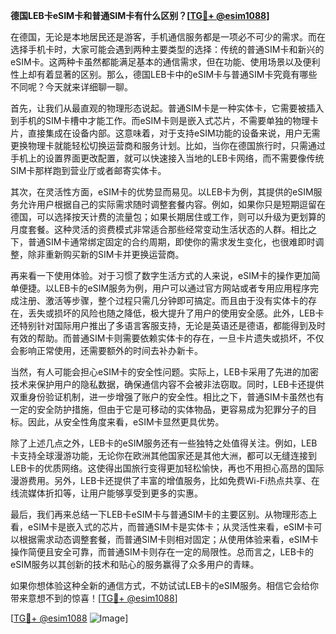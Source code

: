 **德国LEB卡eSIM卡和普通SIM卡有什么区别？[[TG💪+ @esim1088](https://t.me/s/esim1088)]**

在德国，无论是本地居民还是游客，手机通信服务都是一项必不可少的需求。而在选择手机卡时，大家可能会遇到两种主要类型的选择：传统的普通SIM卡和新兴的eSIM卡。这两种卡虽然都能满足基本的通信需求，但在功能、使用场景以及便利性上却有着显著的区别。那么，德国LEB卡中的eSIM卡与普通SIM卡究竟有哪些不同呢？今天就来详细聊一聊。

首先，让我们从最直观的物理形态说起。普通SIM卡是一种实体卡，它需要被插入到手机的SIM卡槽中才能工作。而eSIM卡则是嵌入式芯片，不需要单独的物理卡片，直接集成在设备内部。这意味着，对于支持eSIM功能的设备来说，用户无需更换物理卡就能轻松切换运营商和服务计划。比如，当你在德国旅行时，只需通过手机上的设置界面更改配置，就可以快速接入当地的LEB卡网络，而不需要像传统SIM卡那样跑到营业厅或者邮寄实体卡。

其次，在灵活性方面，eSIM卡的优势显而易见。以LEB卡为例，其提供的eSIM服务允许用户根据自己的实际需求随时调整套餐内容。例如，如果你只是短期逗留在德国，可以选择按天计费的流量包；如果长期居住或工作，则可以升级为更划算的月度套餐。这种灵活的资费模式非常适合那些经常变动生活状态的人群。相比之下，普通SIM卡通常绑定固定的合约周期，即使你的需求发生变化，也很难即时调整，除非重新购买新的SIM卡并更换运营商。

再来看一下使用体验。对于习惯了数字生活方式的人来说，eSIM卡的操作更加简单便捷。以LEB卡的eSIM服务为例，用户可以通过官方网站或者专用应用程序完成注册、激活等步骤，整个过程只需几分钟即可搞定。而且由于没有实体卡的存在，丢失或损坏的风险也随之降低，极大提升了用户的使用安全感。此外，LEB卡还特别针对国际用户推出了多语言客服支持，无论是英语还是德语，都能得到及时有效的帮助。而普通SIM卡则需要依赖实体卡的存在，一旦卡片遗失或损坏，不仅会影响正常使用，还需要额外的时间去补办新卡。

当然，有人可能会担心eSIM卡的安全性问题。实际上，LEB卡采用了先进的加密技术来保护用户的隐私数据，确保通信内容不会被非法窃取。同时，LEB卡还提供双重身份验证机制，进一步增强了账户的安全性。相比之下，普通SIM卡虽然也有一定的安全防护措施，但由于它是可移动的实体物品，更容易成为犯罪分子的目标。因此，从安全性角度来看，eSIM卡显然更具优势。

除了上述几点之外，LEB卡的eSIM服务还有一些独特之处值得关注。例如，LEB卡支持全球漫游功能，无论你在欧洲其他国家还是其他大洲，都可以无缝连接到LEB卡的优质网络。这使得出国旅行变得更加轻松愉快，再也不用担心高昂的国际漫游费用。另外，LEB卡还提供了丰富的增值服务，比如免费Wi-Fi热点共享、在线流媒体折扣等，让用户能够享受到更多的实惠。

最后，我们再来总结一下LEB卡eSIM卡与普通SIM卡的主要区别。从物理形态上看，eSIM卡是嵌入式的芯片，而普通SIM卡是实体卡；从灵活性来看，eSIM卡可以根据需求动态调整套餐，而普通SIM卡则相对固定；从使用体验来看，eSIM卡操作简便且安全可靠，而普通SIM卡则存在一定的局限性。总而言之，LEB卡的eSIM服务以其创新的技术和贴心的服务赢得了众多用户的青睐。

如果你想体验这种全新的通信方式，不妨试试LEB卡的eSIM服务。相信它会给你带来意想不到的惊喜！[[TG💪+ @esim1088](https://t.me/s/esim1088)]

[[TG💪+ @esim1088](https://t.me/s/esim1088) ![Image](https://i.postimg.cc/4NQfJmqS/Snipaste-2025-05-13-00-14-12.png)]